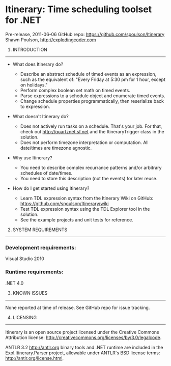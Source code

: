 Itinerary: Time scheduling toolset for .NET
===========================================

Pre-release, 2011-06-06
GitHub repo: https://github.com/spoulson/Itinerary
Shawn Poulson, http://explodingcoder.com

1. INTRODUCTION
---------------

* What does Itinerary do?
  - Describe an abstract schedule of timed events as an expression, such as the equivalent of:
    "Every Friday at 5:30 pm for 1 hour, except on holidays."
  - Perform complex boolean set math on timed events.
  - Parse expressions to a schedule object and enumerate timed events.
  - Change schedule properties programmatically, then reserialize back to expression.

* What doesn't Itinerary do?
  - Does not actively run tasks on a schedule.  That's your job.
    For that, check out http://quartznet.sf.net and the ItineraryTrigger class in the solution.
  - Does not perform timezone interpretation or computation.  All date/times are timezone agnostic.

* Why use Itinerary?
  - You need to describe complex recurrance patterns and/or arbitrary schedules of date/times.
  - You need to store this description (not the events) for later reuse.

* How do I get started using Itinerary?
  - Learn TDL expression syntax from the Itinerary Wiki on GitHub:
    https://github.com/spoulson/Itinerary/wiki
  - Test TDL expression syntax using the TDL Explorer tool in the solution.
  - See the example projects and unit tests for reference.

2. SYSTEM REQUIREMENTS
----------------------

### Development requirements:
Visual Studio 2010

### Runtime requirements:
.NET 4.0

3. KNOWN ISSUES
---------------

None reported at time of release.
See GitHub repo for issue tracking.

4. LICENSING
------------

Itinerary is an open source project licensed under the Creative Commons Attribution license:
http://creativecommons.org/licenses/by/3.0/legalcode.

ANTLR 3.2 http://antlr.org binary tools and .NET runtime are included in the Expl.Itinerary.Parser
project, allowable under ANTLR's BSD license terms: http://antlr.org/license.html.
